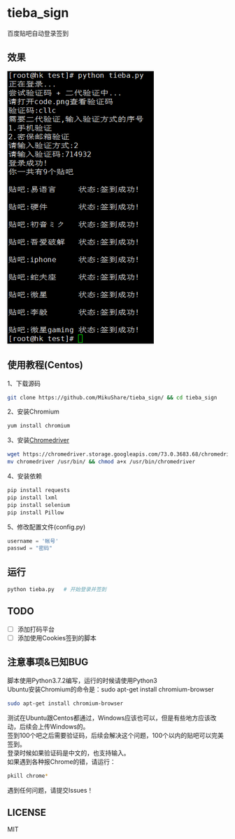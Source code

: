 # tieba_sign
百度贴吧自动登录签到
## 效果
![效果](./view.png)

## 使用教程(Centos)
1、下载源码
``` sh
git clone https://github.com/MikuShare/tieba_sign/ && cd tieba_sign
```
2、安装Chromium<br>
``` sh
yum install chromium
```
3、安装[Chromedriver](https://chromedriver.storage.googleapis.com/index.html?path=73.0.3683.68/)<br>
``` sh
wget https://chromedriver.storage.googleapis.com/73.0.3683.68/chromedriver_linux64.zip && unzip chromedriver_linux64.zip
mv chromedriver /usr/bin/ && chmod a+x /usr/bin/chromedriver
```
4、安装依赖
``` sh
pip install requests
pip install lxml
pip install selenium
pip install Pillow
```
5、修改配置文件(config.py)
``` python
username = '帐号'
passwd = "密码"
```
## 运行
``` sh
python tieba.py   # 开始登录并签到
```

## TODO
- [ ] 添加打码平台
- [ ] 添加使用Cookies签到的脚本
## 注意事项&已知BUG
脚本使用Python3.7.2编写，运行的时候请使用Python3<br>
Ubuntu安装Chromium的命令是：sudo apt-get install chromium-browser
``` sh
sudo apt-get install chromium-browser
```
测试在Ubuntu跟Centos都通过，Windows应该也可以，但是有些地方应该改动，后续会上传Windows的。<br>
签到100个吧之后需要验证码，后续会解决这个问题，100个以内的贴吧可以完美签到。<br>
登录时候如果验证码是中文的，也支持输入。<br>
如果遇到各种报Chrome的错，请运行：
``` sh
pkill chrome*
```
遇到任何问题，请提交Issues！
## LICENSE
MIT
